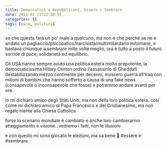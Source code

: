 ```yaml
---
title: Democratici o Repubblicani, Essere o Sembrare
date: 2021-01-21T22:50:55
categories: []
tags: [pace, politica]
---
```


so che questa farà un po' male a qualcuno, ma non è che perché se ne è andato un pagliaccio/psicopatico/narcisista/multimiliardario mitomane, e bastava chiunque a sembrare mille volte meglio, ora è tutto a posto il futuro sorride di pace, solidarietà ed equilibrio.  

Gli USA hanno sempre avuto una politica estera molto prepotente, la democraticissima Hillary Clinton ordinò l'assassinio di Gheddafi destabilizzando mezzo continente per decenni, mossero guerra all'Iraq con milioni di bambini che hanno sofferto a causa di una fake news (consapevole o inconsapevole che fosse) e potremmo andare avanti per ore.

io mi dichiaro amico degli Stati Uniti, ma non della loro politica estera. così come mi dichiaro amico di Papa Francesco e del Cristianesimo, ma non regalo niente alla Chiesa Cattolica.

forse lo scenario mondiale è cambiato e anche loro cambieranno atteggiamento e visione.. vedremo i fatti, non le illusioni

e con questo mi sono giocato le elezioni, ma va bene 🙂
#essere e #sembrare